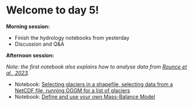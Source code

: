 # Welcome to day 5!

**Morning session:**
- Finish the hydrology notebooks from yesterday
- Discussion and Q&A

**Afternoon session:**

*Note: the first notebook also explains how to analyse data from [Rounce et al., 2023](https://www.science.org/doi/10.1126/science.abo1324).*

- Notebook: [Selecting glaciers in a shapefile, selecting data from a NetCDF file, running OGGM for a list of glaciers](01_basin_scale_analysis.ipynb)
- Notebook: [Define and use your own Mass-Balance Model](02_user_defined_mb_model.ipynb)
